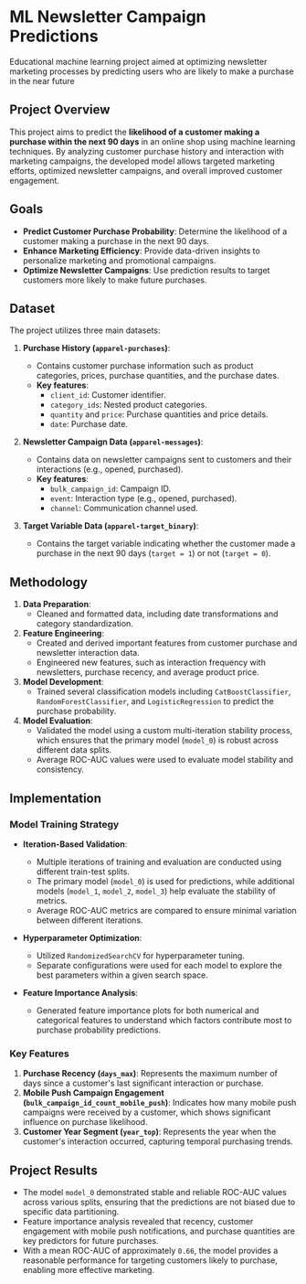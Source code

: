# ML Newsletter Campaign Predictions

Educational machine learning project aimed at optimizing newsletter marketing processes by predicting users who are likely to make a purchase in the near future


## Project Overview

This project aims to predict the **likelihood of a customer making a purchase within the next 90 days** in an online shop using machine learning techniques. By analyzing customer purchase history and interaction with marketing campaigns, the developed model allows targeted marketing efforts, optimized newsletter campaigns, and overall improved customer engagement. 

## Goals

- **Predict Customer Purchase Probability**: Determine the likelihood of a customer making a purchase in the next 90 days.
- **Enhance Marketing Efficiency**: Provide data-driven insights to personalize marketing and promotional campaigns.
- **Optimize Newsletter Campaigns**: Use prediction results to target customers more likely to make future purchases.

## Dataset

The project utilizes three main datasets:

1. **Purchase History (`apparel-purchases`)**:
   - Contains customer purchase information such as product categories, prices, purchase quantities, and the purchase dates.
   - **Key features**: 
     - `client_id`: Customer identifier.
     - `category_ids`: Nested product categories.
     - `quantity` and `price`: Purchase quantities and price details.
     - `date`: Purchase date.
  
2. **Newsletter Campaign Data (`apparel-messages`)**:
   - Contains data on newsletter campaigns sent to customers and their interactions (e.g., opened, purchased).
   - **Key features**: 
     - `bulk_campaign_id`: Campaign ID.
     - `event`: Interaction type (e.g., opened, purchased).
     - `channel`: Communication channel used.

3. **Target Variable Data (`apparel-target_binary`)**:
   - Contains the target variable indicating whether the customer made a purchase in the next 90 days (`target = 1`) or not (`target = 0`).

## Methodology

1. **Data Preparation**: 
   - Cleaned and formatted data, including date transformations and category standardization.
2. **Feature Engineering**:
   - Created and derived important features from customer purchase and newsletter interaction data.
   - Engineered new features, such as interaction frequency with newsletters, purchase recency, and average product price.
3. **Model Development**:
   - Trained several classification models including `CatBoostClassifier`, `RandomForestClassifier`, and `LogisticRegression` to predict the purchase probability.
4. **Model Evaluation**:
   - Validated the model using a custom multi-iteration stability process, which ensures that the primary model (`model_0`) is robust across different data splits.
   - Average ROC-AUC values were used to evaluate model stability and consistency.

## Implementation

### Model Training Strategy

- **Iteration-Based Validation**: 
  - Multiple iterations of training and evaluation are conducted using different train-test splits.
  - The primary model (`model_0`) is used for predictions, while additional models (`model_1`, `model_2`, `model_3`) help evaluate the stability of metrics.
  - Average ROC-AUC metrics are compared to ensure minimal variation between different iterations.

- **Hyperparameter Optimization**:
  - Utilized `RandomizedSearchCV` for hyperparameter tuning.
  - Separate configurations were used for each model to explore the best parameters within a given search space.

- **Feature Importance Analysis**:
  - Generated feature importance plots for both numerical and categorical features to understand which factors contribute most to purchase probability predictions.

### Key Features

1. **Purchase Recency (`days_max`)**: Represents the maximum number of days since a customer's last significant interaction or purchase.
2. **Mobile Push Campaign Engagement (`bulk_campaign_id_count_mobile_push`)**: Indicates how many mobile push campaigns were received by a customer, which shows significant influence on purchase likelihood.
3. **Customer Year Segment (`year_top`)**: Represents the year when the customer's interaction occurred, capturing temporal purchasing trends.

## Project Results

- The model `model_0` demonstrated stable and reliable ROC-AUC values across various splits, ensuring that the predictions are not biased due to specific data partitioning.
- Feature importance analysis revealed that recency, customer engagement with mobile push notifications, and purchase quantities are key predictors for future purchases.
- With a mean ROC-AUC of approximately `0.66`, the model provides a reasonable performance for targeting customers likely to purchase, enabling more effective marketing.
